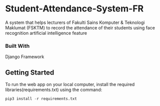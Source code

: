 ﻿# Student-Attendance-System-FR
 
 A system that helps lecturers of Fakulti Sains Komputer & Teknologi Maklumat (FSKTM) to record the attendance of their students using face recognition artificial intelligence feature

### Built With

Django Framework

## Getting Started

To run the web app on your local computer, install the required libraries(requirements.txt) using the command:

```python
pip3 install -r requirements.txt
``` 
